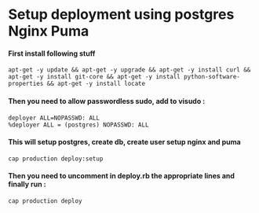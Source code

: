 # Setup deployment using postgres Nginx Puma #

#### First install following stuff
```
apt-get -y update && apt-get -y upgrade && apt-get -y install curl && apt-get -y install git-core && apt-get -y install python-software-properties && apt-get -y install locate
```
#### Then you need to allow passwordless sudo, add to visudo :
```
deployer ALL=NOPASSWD: ALL
%deployer ALL = (postgres) NOPASSWD: ALL
```
#### This will setup postgres, create db, create user setup nginx and puma
```
cap production deploy:setup
```
#### Then you need to uncomment in deploy.rb the appropriate lines and finally run :

```
cap production deploy
```
